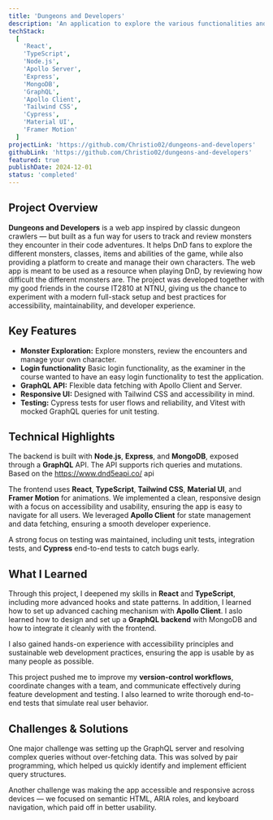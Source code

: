 ```yaml
---
title: 'Dungeons and Developers'
description: 'An application to explore the various functionalities and mechanics of the popular roleplaying game Dungeons & Dragons. Where you can create your own character, explore the games classes, monsters, races and abilityscores!'
techStack:
  [
    'React',
    'TypeScript',
    'Node.js',
    'Apollo Server',
    'Express',
    'MongoDB',
    'GraphQL',
    'Apollo Client',
    'Tailwind CSS',
    'Cypress',
    'Material UI',
    'Framer Motion'
  ]
projectLink: 'https://github.com/Christio02/dungeons-and-developers'
githubLink: 'https://github.com/Christio02/dungeons-and-developers'
featured: true
publishDate: 2024-12-01
status: 'completed'
---
```


## Project Overview

**Dungeons and Developers** is a web app inspired by classic dungeon crawlers — but built as a fun way for users to track and review monsters they encounter in their code adventures. It helps DnD fans to explore the different monsters, classes, items and abilities of the game, while also providing a platform to create and manage their own characters. The web app is meant to be used as a resource when playing DnD, by reviewing how difficult the different monsters are.
The project was developed together with my good friends in the course IT2810 at NTNU, giving us the chance to experiment with a modern full-stack setup and best practices for accessibility, maintainability, and developer experience.

## Key Features

- **Monster Exploration:** Explore monsters, review the encounters and manage your own character.
- **Login functionality** Basic login functionality, as the examiner in the course wanted to have an easy login functionality to test the application.
- **GraphQL API:** Flexible data fetching with Apollo Client and Server.
- **Responsive UI:** Designed with Tailwind CSS and accessibility in mind.
- **Testing:** Cypress tests for user flows and reliability, and Vitest with mocked GraphQL queries for unit testing.

## Technical Highlights

The backend is built with **Node.js**, **Express**, and **MongoDB**, exposed through a **GraphQL** API. The API supports rich queries and mutations. Based on the <https://www.dnd5eapi.co/> api

The frontend uses **React**, **TypeScript**, **Tailwind CSS**, **Material UI**, and **Framer Motion** for animations. We implemented a clean, responsive design with a focus on accessibility and usability, ensuring the app is easy to navigate for all users. We leveraged **Apollo Client** for state management and data fetching, ensuring a smooth developer experience.

A strong focus on testing was maintained, including unit tests, integration tests, and **Cypress** end-to-end tests to catch bugs early.

## What I Learned

Through this project, I deepened my skills in **React** and **TypeScript**, including more advanced hooks and state patterns. In addition, I learned how to set up advanced caching mechanism with **Apollo Client**. I aslo learned how to design and set up a **GraphQL backend** with MongoDB and how to integrate it cleanly with the frontend.

I also gained hands-on experience with accessibility principles and sustainable web development practices, ensuring the app is usable by as many people as possible.

This project pushed me to improve my **version-control workflows**, coordinate changes with a team, and communicate effectively during feature development and testing. I also learned to write thorough end-to-end tests that simulate real user behavior.

## Challenges & Solutions

One major challenge was setting up the GraphQL server and resolving complex queries without over-fetching data. This was solved by pair programming, which helped us quickly identify and implement efficient query structures.

Another challenge was making the app accessible and responsive across devices — we focused on semantic HTML, ARIA roles, and keyboard navigation, which paid off in better usability.
